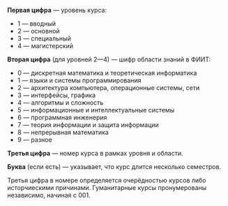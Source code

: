 **Первая цифра** — уровень курса:

*   1 — вводный
*   2 — основной
*   3 — специальный
*   4 — магистерский

**Вторая цифра** (для уровней 2—4) — шифр области знаний в ФИИТ:

*   0 — дискретная математика и теоретическая информатика
*   1 — языки и системы программирования
*   2 — архитектура компьютера, операционные системы, сети
*   3 — интерфейсы, графика
*   4 — алгоритмы и сложность
*   5 — информационные и интеллектуальные системы
*   6 — программная инженерия
*   7 — теория информации и защита информации
*   8 — непрерывная математика
*   9 — разное

**Третья цифра** — номер курса в рамках уровня и области.

**Буква** (если есть) — указывает, что курс длится несколько семестров.

Третья цифра в номере определяется очерёдностью курсов либо исторчиескими причинами. Гуманитарные курсы пронумерованы независимо, начиная с 001.

